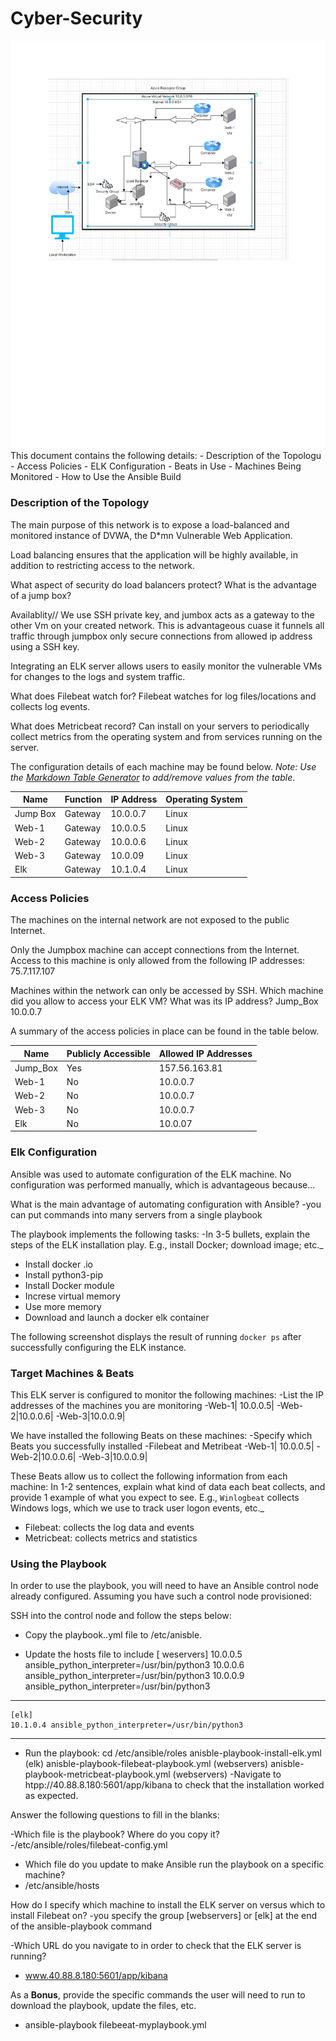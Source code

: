 # Cyber-Security
<img src="https://github.com/benkats14/Cyber-Security/blob/main/Diagrams/Network_diagram.pdf">
This document contains the following details:
- Description of the Topologu
- Access Policies
- ELK Configuration
  - Beats in Use
  - Machines Being Monitored
- How to Use the Ansible Build


### Description of the Topology

The main purpose of this network is to expose a load-balanced and monitored instance of DVWA, the D*mn Vulnerable Web Application.

Load balancing ensures that the application will be highly available, in addition to restricting access to the network.

What aspect of security do load balancers protect? What is the advantage of a jump box?

Availablity// We use SSH private key, and jumbox acts as a gateway to the other Vm on your created network. This is advantageous cuase it funnels all traffic through jumpbox only secure connections from allowed ip address using a SSH key.

Integrating an ELK server allows users to easily monitor the vulnerable VMs for changes to the logs and system traffic.

What does Filebeat watch for? Filebeat watches for log files/locations and collects log events.

What does Metricbeat record? Can install on your servers to periodically collect metrics from the operating system and from services running on the server.

The configuration details of each machine may be found below.
_Note: Use the [Markdown Table Generator](http://www.tablesgenerator.com/markdown_tables) to add/remove values from the table_.

| Name     | Function | IP Address | Operating System |
|----------|----------|------------|------------------|
| Jump Box|Gateway| 10.0.0.7 | Linux|
| Web-1     |Gateway  |10.0.0.5 |Linux|
| Web-2    |Gateway  |10.0.0.6 |Linux|
| Web-3    |Gateway  |10.0.09  |Linux|
| Elk         |Gateway  |10.1.0.4  |Linux|

### Access Policies

The machines on the internal network are not exposed to the public Internet. 

Only the Jumpbox machine can accept connections from the Internet. Access to this machine is only allowed from the following IP addresses:
 75.7.117.107

Machines within the network can only be accessed by SSH.
Which machine did you allow to access your ELK VM? What was its IP address?
Jump_Box                      10.0.0.7

A summary of the access policies in place can be found in the table below.

| Name     | Publicly Accessible | Allowed IP Addresses |
|----------|---------------------|----------------------|
|Jump_Box|Yes|157.56.163.81|
|Web-1   |No |10.0.0.7|
|Web-2   |No|10.0.0.7|
|Web-3   |No|10.0.0.7|
|Elk      |No|10.0.07|

### Elk Configuration
Ansible was used to automate configuration of the ELK machine. No configuration was performed manually, which is advantageous because...

What is the main advantage of automating configuration with Ansible?
-you can put commands into many servers from a single playbook

The playbook implements the following tasks:
-In 3-5 bullets, explain the steps of the ELK installation play. E.g., install Docker; download image; etc._
- Install docker .io
- Install python3-pip
- Install Docker module
- Increse virtual memory
- Use more memory
- Download and launch a docker elk container 

The following screenshot displays the result of running `docker ps` after successfully configuring the ELK instance.

### Target Machines & Beats
This ELK server is configured to monitor the following machines:
-List the IP addresses of the machines you are monitoring
-Web-1| 10.0.0.5|
-Web-2|10.0.0.6|
-Web-3|10.0.0.9|

We have installed the following Beats on these machines:
-Specify which Beats you successfully installed
-Filebeat and Metribeat 
-Web-1| 10.0.0.5|
-Web-2|10.0.0.6|
-Web-3|10.0.0.9|

These Beats allow us to collect the following information from each machine:
 In 1-2 sentences, explain what kind of data each beat collects, and provide 1 example of what you expect to see. E.g., `Winlogbeat` collects Windows logs, which we use to track user logon events, etc._
- Filebeat: collects the log data and events
- Metricbeat: collects metrics and statistics

### Using the Playbook
In order to use the playbook, you will need to have an Ansible control node already configured. Assuming you have such a control node provisioned: 

SSH into the control node and follow the steps below:
- Copy the playbook..yml file to /etc/anisble.

- Update the hosts file to include
	[ weservers]
	10.0.0.5 ansible_python_interpreter=/usr/bin/python3
                10.0.0.6 ansible_python_interpreter=/usr/bin/python3
                10.0.0.9 ansible_python_interpreter=/usr/bin/python3
----------------------------------------------------------------------------------------
	[elk]
	10.1.0.4 ansible_python_interpreter=/usr/bin/python3
----------------------------------------------------------------------------------------
- Run the playbook:
	cd /etc/ansible/roles
	anisble-playbook-install-elk.yml  (elk)
	anisble-playbook-filebeat-playbook.yml      (webservers)
	anisble-playbook-metricbeat-playbook.yml (webservers)
-Navigate to htpp://40.88.8.180:5601/app/kibana to check that the installation worked as expected.

Answer the following questions to fill in the blanks:

-Which file is the playbook? Where do you copy it?
-/etc/ansible/roles/filebeat-config.yml

- Which file do you update to make Ansible run the playbook on a specific machine?
- /etc/ansible/hosts

 How do I specify which machine to install the ELK server on versus which to install Filebeat on?
-you specify the group [webservers] or [elk] at the end of the ansible-playbook command 

-Which URL do you navigate to in order to check that the ELK server is running?
- www.40.88.8.180:5601/app/kibana

As a **Bonus**, provide the specific commands the user will need to run to download the playbook, update the files, etc.
- ansible-playbook filebeeat-myplaybook.yml

